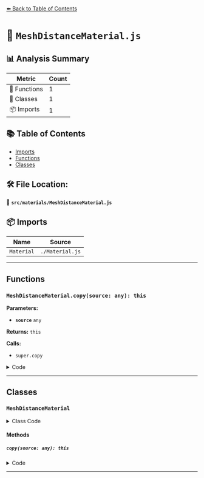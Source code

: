 [⬅️ Back to Table of Contents](../../index.md)

# 📄 `MeshDistanceMaterial.js`

## 📊 Analysis Summary

| Metric | Count |
|--------|-------|
| 🔧 Functions | 1 |
| 🧱 Classes | 1 |
| 📦 Imports | 1 |

## 📚 Table of Contents

- [Imports](#imports)
- [Functions](#functions)
- [Classes](#classes)

## 🛠️ File Location:
📂 **`src/materials/MeshDistanceMaterial.js`**

## 📦 Imports

| Name | Source |
|------|--------|
| `Material` | `./Material.js` |


---

## Functions

### `MeshDistanceMaterial.copy(source: any): this`

**Parameters:**

- **`source`** `any`

**Returns:** `this`

**Calls:**

- `super.copy`

<details><summary>Code</summary>

```typescript
copy( source ) {

		super.copy( source );

		this.map = source.map;

		this.alphaMap = source.alphaMap;

		this.displacementMap = source.displacementMap;
		this.displacementScale = source.displacementScale;
		this.displacementBias = source.displacementBias;

		return this;

	}
```
</details>


---

## Classes

### `MeshDistanceMaterial`

<details><summary>Class Code</summary>

```ts
class MeshDistanceMaterial extends Material {

	/**
	 * Constructs a new mesh distance material.
	 *
	 * @param {Object} [parameters] - An object with one or more properties
	 * defining the material's appearance. Any property of the material
	 * (including any property from inherited materials) can be passed
	 * in here. Color values can be passed any type of value accepted
	 * by {@link Color#set}.
	 */
	constructor( parameters ) {

		super();

		/**
		 * This flag can be used for type testing.
		 *
		 * @type {boolean}
		 * @readonly
		 * @default true
		 */
		this.isMeshDistanceMaterial = true;

		this.type = 'MeshDistanceMaterial';

		/**
		 * The color map. May optionally include an alpha channel, typically combined
		 * with {@link Material#transparent} or {@link Material#alphaTest}.
		 *
		 * @type {?Texture}
		 * @default null
		 */
		this.map = null;

		/**
		 * The alpha map is a grayscale texture that controls the opacity across the
		 * surface (black: fully transparent; white: fully opaque).
		 *
		 * Only the color of the texture is used, ignoring the alpha channel if one
		 * exists. For RGB and RGBA textures, the renderer will use the green channel
		 * when sampling this texture due to the extra bit of precision provided for
		 * green in DXT-compressed and uncompressed RGB 565 formats. Luminance-only and
		 * luminance/alpha textures will also still work as expected.
		 *
		 * @type {?Texture}
		 * @default null
		 */
		this.alphaMap = null;

		/**
		 * The displacement map affects the position of the mesh's vertices. Unlike
		 * other maps which only affect the light and shade of the material the
		 * displaced vertices can cast shadows, block other objects, and otherwise
		 * act as real geometry. The displacement texture is an image where the value
		 * of each pixel (white being the highest) is mapped against, and
		 * repositions, the vertices of the mesh.
		 *
		 * @type {?Texture}
		 * @default null
		 */
		this.displacementMap = null;

		/**
		 * How much the displacement map affects the mesh (where black is no
		 * displacement, and white is maximum displacement). Without a displacement
		 * map set, this value is not applied.
		 *
		 * @type {number}
		 * @default 0
		 */
		this.displacementScale = 1;

		/**
		 * The offset of the displacement map's values on the mesh's vertices.
		 * The bias is added to the scaled sample of the displacement map.
		 * Without a displacement map set, this value is not applied.
		 *
		 * @type {number}
		 * @default 0
		 */
		this.displacementBias = 0;

		this.setValues( parameters );

	}

	copy( source ) {

		super.copy( source );

		this.map = source.map;

		this.alphaMap = source.alphaMap;

		this.displacementMap = source.displacementMap;
		this.displacementScale = source.displacementScale;
		this.displacementBias = source.displacementBias;

		return this;

	}

}
```
</details>

#### Methods

##### `copy(source: any): this`

<details><summary>Code</summary>

```ts
copy( source ) {

		super.copy( source );

		this.map = source.map;

		this.alphaMap = source.alphaMap;

		this.displacementMap = source.displacementMap;
		this.displacementScale = source.displacementScale;
		this.displacementBias = source.displacementBias;

		return this;

	}
```
</details>


---